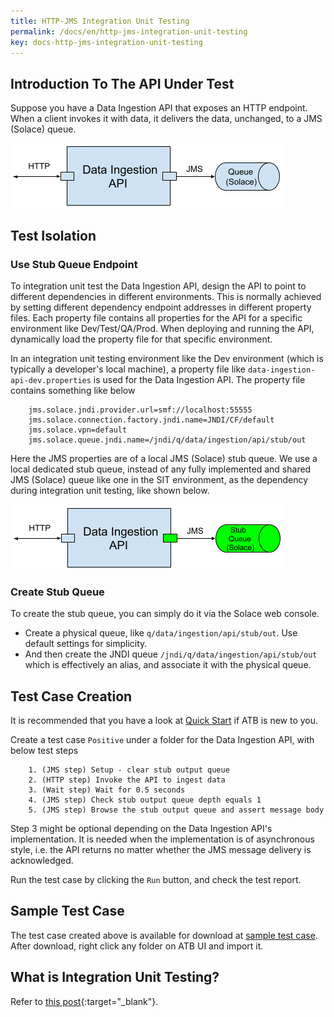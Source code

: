 ```yaml
---
title: HTTP-JMS Integration Unit Testing
permalink: /docs/en/http-jms-integration-unit-testing
key: docs-http-jms-integration-unit-testing
---
```

## Introduction To The API Under Test
Suppose you have a Data Ingestion API that exposes an HTTP endpoint. When a client invokes it with data, it delivers the data, unchanged, to a JMS (Solace) queue.

![Data Ingestion API](../../screenshots/http-jms/data-ingestion-api.png)

## Test Isolation
### Use Stub Queue Endpoint
To integration unit test the Data Ingestion API, design the API to point to different dependencies in different environments. This is normally achieved by setting different dependency endpoint addresses in different property files. Each property file contains all properties for the API for a specific environment like Dev/Test/QA/Prod. When deploying and running the API, dynamically load the property file for that specific environment.

In an integration unit testing environment like the Dev environment (which is typically a developer's local machine), a property file like `data-ingestion-api-dev.properties` is used for the Data Ingestion API. The property file contains something like below
~~~
    jms.solace.jndi.provider.url=smf://localhost:55555
    jms.solace.connection.factory.jndi.name=JNDI/CF/default
    jms.solace.vpn=default
    jms.solace.queue.jndi.name=/jndi/q/data/ingestion/api/stub/out
~~~ 
Here the JMS properties are of a local JMS (Solace) stub queue. We use a local dedicated stub queue, instead of any fully implemented and shared JMS (Solace) queue like one in the SIT environment, as the dependency during integration unit testing, like shown below.

![Data Ingestion API Test Isolation](../../screenshots/http-jms/data-ingestion-api-test-isolation.png)

### Create Stub Queue
To create the stub queue, you can simply do it via the Solace web console.
* Create a physical queue, like `q/data/ingestion/api/stub/out`. Use default settings for simplicity.
* And then create the JNDI queue `/jndi/q/data/ingestion/api/stub/out` which is effectively an alias, and associate it with the physical queue.

## Test Case Creation
It is recommended that you have a look at [Quick Start](/docs/en/quick-start) if ATB is new to you.

Create a test case `Positive` under a folder for the Data Ingestion API, with below test steps
```
    1. (JMS step) Setup - clear stub output queue
    2. (HTTP step) Invoke the API to ingest data
    3. (Wait step) Wait for 0.5 seconds
    4. (JMS step) Check stub output queue depth equals 1
    5. (JMS step) Browse the stub output queue and assert message body   
```
Step 3 might be optional depending on the Data Ingestion API's implementation. It is needed when the implementation is of asynchronous style, i.e. the API returns no matter whether the JMS message delivery is acknowledged. 

Run the test case by clicking the `Run` button, and check the test report.

## Sample Test Case
The test case created above is available for download at <a href="../../sample-testcases/http-jms/Positive.json" download>sample test case</a>. After download, right click any folder on ATB UI and import it.

## What is Integration Unit Testing?
Refer to [this post](https://medium.com/@zhengwang666/integration-unit-testing-683fbf995c43){:target="_blank"}.